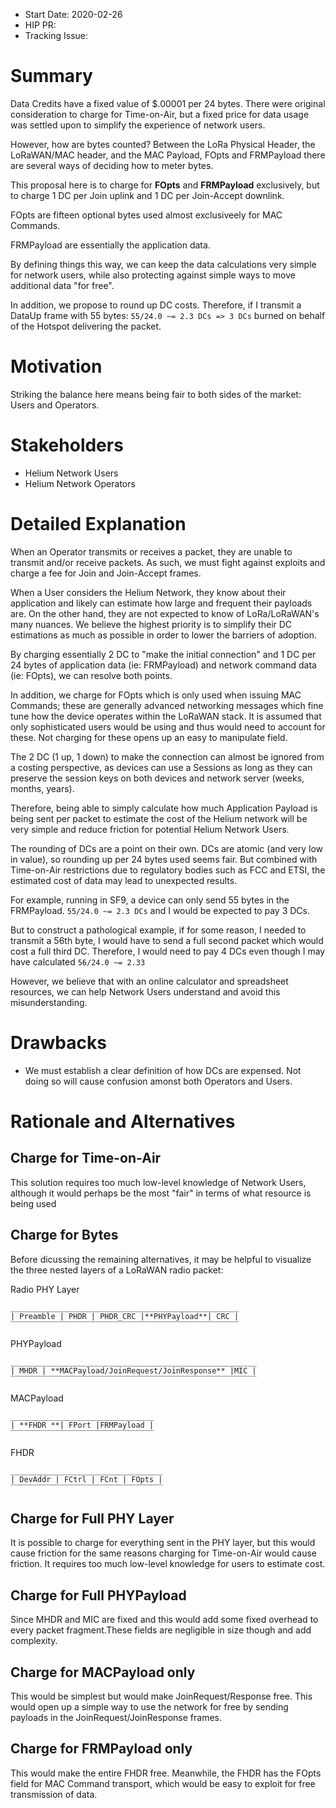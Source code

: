 - Start Date: 2020-02-26
- HIP PR: <!-- leave this empty -->
- Tracking Issue: <!-- leave this empty -->

# Summary
[summary]: #summary

Data Credits have a fixed value of $.00001 per 24 bytes. There were original 
consideration to charge for Time-on-Air, but a fixed price for data usage was
settled upon to simplify the experience of network users.

However, how are bytes counted? Between the LoRa Physical Header, the 
LoRaWAN/MAC header, and the MAC Payload, FOpts and FRMPayload there are several
ways of deciding how to meter bytes.

This proposal here is to charge for **FOpts** and **FRMPayload** exclusively,
but to charge 1 DC per Join uplink and 1 DC per Join-Accept downlink.

FOpts are fifteen optional bytes used almost exclusiveely for MAC Commands.

FRMPayload are essentially the application data.

By defining things this way, we can keep the data calculations very simple for
network users, while also protecting against simple ways to move additional
data "for free".

In addition, we propose to round up DC costs. Therefore, if I transmit a DataUp
frame with 55 bytes: `55/24.0 ~= 2.3 DCs => 3 DCs` burned on behalf of the
Hotspot delivering the packet.

# Motivation
[motivation]: #motivation

Striking the balance here means being fair to both sides of the market: Users and
Operators.

# Stakeholders
[stakeholders]: #stakeholders

* Helium Network Users
* Helium Network Operators

# Detailed Explanation
[detailed-explanation]: #detailed-explanation

When an Operator transmits or receives a packet, they are unable to transmit 
and/or receive packets. As such, we must fight against exploits and charge a fee
for Join and Join-Accept frames.

When a User considers the Helium Network, they know about their application and
likely can estimate how large and frequent their payloads are. On the other
hand, they are not expected to know of LoRa/LoRaWAN's many nuances. We believe
the highest priority is to simplify their DC estimations as much as possible
in order to lower the barriers of adoption.

By charging essentially 2 DC to "make the initial connection" and 1 DC per 24
bytes of application data (ie: FRMPayload) and network command data (ie: FOpts), we can resolve both points.

In addition, we charge for FOpts which is only used when issuing MAC Commands;
these are generally advanced networking messages which fine tune how the device
operates within the LoRaWAN stack. It is assumed that only sophisticated users
would be using and thus would need to account for these. Not charging for these
opens up an easy to manipulate field.

The 2 DC (1 up, 1 down) to make the connection can almost be ignored from a
costing perspective, as devices can use a Sessions as long as they can preserve
the session keys on both devices and network server (weeks, months, years).

Therefore, being able to simply calculate how much Application Payload is being
sent per packet to estimate the cost of the Helium network will be very simple
and reduce friction for potential Helium Network Users.

The rounding of DCs are a point on their own. DCs are atomic (and very low
in value), so rounding up per 24 bytes used seems fair. But combined with
Time-on-Air restrictions due to regulatory bodies such as FCC and ETSI,
the estimated cost of data may lead to unexpected results.

For example, running in SF9, a device can only send 55 bytes in the FRMPayload.
`55/24.0 ~= 2.3 DCs` and I would be expected to pay 3 DCs.

But to construct a pathological example, if for some reason, I needed to
transmit a 56th byte, I would have to send a full second packet which would
cost a full third DC. Therefore, I would need to pay 4 DCs even though I may
have calculated `56/24.0 ~= 2.33`

However, we believe that with an online calculator and spreadsheet resources,
we can help Network Users understand and avoid this misunderstanding.

# Drawbacks
[drawbacks]: #drawbacks

- We must establish a clear definition of how DCs are expensed. Not doing so
will cause confusion amonst both Operators and Users.

# Rationale and Alternatives
[alternatives]: #rationale-and-alternatives

## Charge for Time-on-Air
This solution requires too much low-level knowledge of Network Users, although
it would perhaps be the most "fair" in terms of what resource is being used

## Charge for Bytes

Before dicussing the remaining alternatives, it may be helpful to visualize the
three nested layers of a LoRaWAN radio packet:

Radio PHY Layer

```
___________________________________________________
| Preamble | PHDR | PHDR_CRC |**PHYPayload**| CRC |
‾‾‾‾‾‾‾‾‾‾‾‾‾‾‾‾‾‾‾‾‾‾‾‾‾‾‾‾‾‾‾‾‾‾‾‾‾‾‾‾‾‾‾‾‾‾‾‾‾‾‾
```

PHYPayload

```
_______________________________________________________
| MHDR | **MACPayload/JoinRequest/JoinResponse** |MIC |
‾‾‾‾‾‾‾‾‾‾‾‾‾‾‾‾‾‾‾‾‾‾‾‾‾‾‾‾‾‾‾‾‾‾‾‾‾‾‾‾‾‾‾‾‾‾‾‾‾‾‾‾‾‾‾
```

MACPayload

```
________________________________
| **FHDR **| FPort |FRMPayload |
‾‾‾‾‾‾‾‾‾‾‾‾‾‾‾‾‾‾‾‾‾‾‾‾‾‾‾‾‾‾‾‾
```

FHDR

```
__________________________________
| DevAddr | FCtrl | FCnt | FOpts |
‾‾‾‾‾‾‾‾‾‾‾‾‾‾‾‾‾‾‾‾‾‾‾‾‾‾‾‾‾‾‾‾‾‾
```
## Charge for Full PHY Layer

It is possible to charge for everything sent in the PHY layer, but this would
cause friction for the same reasons charging for Time-on-Air would cause
friction. It requires too much low-level knowledge for users to estimate cost.

## Charge for Full PHYPayload

Since MHDR and MIC are fixed and this would add some fixed overhead to every
packet fragment.These fields are negligible in size though and add complexity.

## Charge for MACPayload only

This would be simplest but would make JoinRequest/Response free. This would
open up a simple way to use the network for free by sending payloads in the
JoinRequest/JoinResponse frames.

## Charge for FRMPayload only

This would make the entire FHDR free. Meanwhile, the FHDR has the FOpts field
for MAC Command transport, which would be easy to exploit for free transmission
of data.
